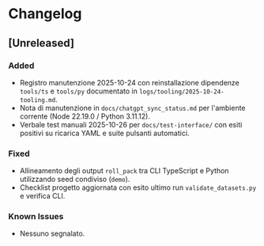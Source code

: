 # Changelog

## [Unreleased]
### Added
- Registro manutenzione 2025-10-24 con reinstallazione dipendenze `tools/ts` e `tools/py` documentato in `logs/tooling/2025-10-24-tooling.md`.
- Nota di manutenzione in `docs/chatgpt_sync_status.md` per l'ambiente corrente (Node 22.19.0 / Python 3.11.12).
- Verbale test manuali 2025-10-26 per `docs/test-interface/` con esiti positivi su ricarica YAML e suite pulsanti automatici.

### Fixed
- Allineamento degli output `roll_pack` tra CLI TypeScript e Python utilizzando seed condiviso (`demo`).
- Checklist progetto aggiornata con esito ultimo run `validate_datasets.py` e verifica CLI.

### Known Issues
- Nessuno segnalato.
